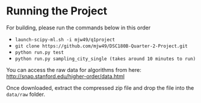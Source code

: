 # Running the Project
For building, please run the commands below in this order 

- `launch-scipy-ml.sh -i mjw49/q1project`
- `git clone https://github.com/mjw49/DSC180B-Quarter-2-Project.git`
- `python run.py test`
- `python run.py sampling_city_single (takes around 10 minutes to run)`

You can access the raw data for algorithms from here: http://snap.stanford.edu/higher-order/data.html

Once downloaded, extract the compressed zip file and drop the file into the `data/raw` folder.

